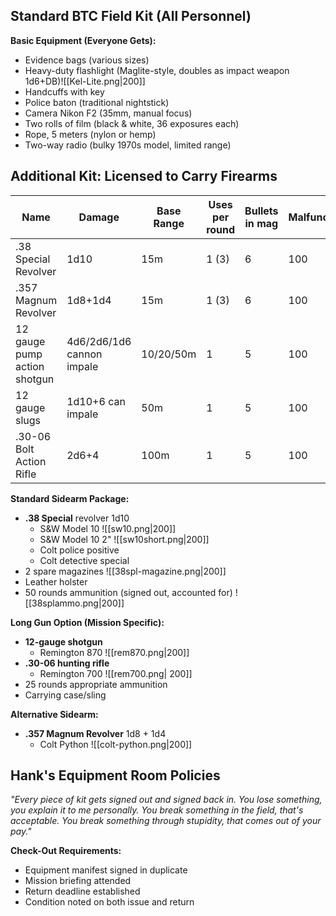 ## Standard BTC Field Kit (All Personnel)

**Basic Equipment (Everyone Gets):**
- Evidence bags (various sizes)
- Heavy-duty flashlight (Maglite-style, doubles as impact weapon 1d6+DB)![[Kel-Lite.png|200]]
- Handcuffs with key
- Police baton (traditional nightstick)
- Camera Nikon F2 (35mm, manual focus)
- Two rolls of film (black & white, 36 exposures each)
- Rope, 5 meters (nylon or hemp)
- Two-way radio (bulky 1970s model, limited range)

## Additional Kit: Licensed to Carry Firearms

| Name                         | Damage                    | Base Range | Uses per round | Bullets in mag | Malfunction |
| ---------------------------- | ------------------------- | ---------- | -------------- | -------------- | ----------- |
| .38 Special Revolver         | 1d10                      | 15m        | 1 (3)          | 6              | 100         |
| .357 Magnum Revolver         | 1d8+1d4                   | 15m        | 1 (3)          | 6              | 100         |
| 12 gauge pump action shotgun | 4d6/2d6/1d6 cannon impale | 10/20/50m  | 1              | 5              | 100         |
| 12 gauge slugs               | 1d10+6 can impale         | 50m        | 1              | 5              | 100         |
| .30-06 Bolt Action Rifle     | 2d6+4                     | 100m       | 1              | 5              | 100         |


**Standard Sidearm Package:**
- **.38 Special** revolver 1d10
	- S&W Model 10
	  ![[sw10.png|200]]
	- S&W Model 10 2"
	  ![[sw10short.png|200]]
	- Colt police positive
	- Colt detective special
- 2 spare magazines
  ![[38spl-magazine.png|200]]
- Leather holster
- 50 rounds ammunition (signed out, accounted for)
  ![[38splammo.png|200]]

**Long Gun Option (Mission Specific):**
- **12-gauge shotgun**
	- Remington 870
	  ![[rem870.png|200]]
- **.30-06 hunting rifle**
	- Remington 700
	  ![[rem700.png| 200]]
- 25 rounds appropriate ammunition
- Carrying case/sling

**Alternative Sidearm:**
 - **.357 Magnum Revolver** 1d8 + 1d4
	 - Colt Python
	   ![[colt-python.png|200]]

## Hank's Equipment Room Policies

_"Every piece of kit gets signed out and signed back in. You lose something, you explain it to me personally. You break something in the field, that's acceptable. You break something through stupidity, that comes out of your pay."_

**Check-Out Requirements:**
- Equipment manifest signed in duplicate
- Mission briefing attended
- Return deadline established
- Condition noted on both issue and return